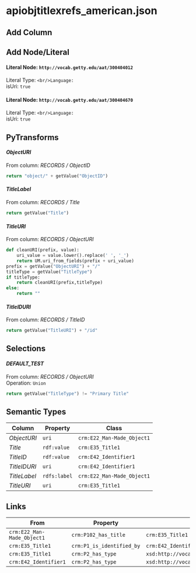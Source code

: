 # apiobjtitlexrefs_american.json

## Add Column

## Add Node/Literal
#### Literal Node: `http://vocab.getty.edu/aat/300404012`
Literal Type: ``
<br/>Language: ``
<br/>isUri: `true`

#### Literal Node: `http://vocab.getty.edu/aat/300404670`
Literal Type: ``
<br/>Language: ``
<br/>isUri: `true`


## PyTransforms
#### _ObjectURI_
From column: _RECORDS / ObjectID_
``` python
return "object/" + getValue("ObjectID")
```

#### _TitleLabel_
From column: _RECORDS / Title_
``` python
return getValue("Title")
```

#### _TitleURI_
From column: _RECORDS / ObjectURI_
``` python
def cleanURI(prefix, value):
    uri_value = value.lower().replace(' ', '_')
    return UM.uri_from_fields(prefix + uri_value)
prefix = getValue("ObjectURI") + "/"
titleType = getValue("TitleType")
if titleType:
    return cleanURI(prefix,titleType)
else:
    return ""
```

#### _TitleIDURI_
From column: _RECORDS / TitleID_
``` python
return getValue("TitleURI") + "/id"
```


## Selections
#### _DEFAULT_TEST_
From column: _RECORDS / ObjectURI_
<br>Operation: `Union`
``` python
return getValue("TitleType") != "Primary Title"
```


## Semantic Types
| Column | Property | Class |
|  ----- | -------- | ----- |
| _ObjectURI_ | `uri` | `crm:E22_Man-Made_Object1`|
| _Title_ | `rdf:value` | `crm:E35_Title1`|
| _TitleID_ | `rdf:value` | `crm:E42_Identifier1`|
| _TitleIDURI_ | `uri` | `crm:E42_Identifier1`|
| _TitleLabel_ | `rdfs:label` | `crm:E22_Man-Made_Object1`|
| _TitleURI_ | `uri` | `crm:E35_Title1`|


## Links
| From | Property | To |
|  --- | -------- | ---|
| `crm:E22_Man-Made_Object1` | `crm:P102_has_title` | `crm:E35_Title1`|
| `crm:E35_Title1` | `crm:P1_is_identified_by` | `crm:E42_Identifier1`|
| `crm:E35_Title1` | `crm:P2_has_type` | `xsd:http://vocab.getty.edu/aat/300404670`|
| `crm:E42_Identifier1` | `crm:P2_has_type` | `xsd:http://vocab.getty.edu/aat/300404012`|
